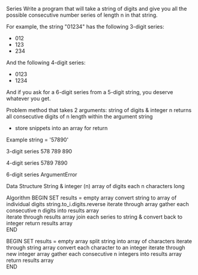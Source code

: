 Series
Write a program that will take a string of digits and give you all the possible consecutive number series of length n in that string.

For example, the string "01234" has the following 3-digit series:

- 012
- 123
- 234

And the following 4-digit series:

- 0123
- 1234

And if you ask for a 6-digit series from a 5-digit string, you deserve whatever you get.


Problem
method that takes 2 arguments: string of digits & integer n
returns all consecutive digits of n length within the argument string
- store snippets into an array for return

Example
string = '57890'

3-digit series
578
789
890

4-digit series
5789
7890

6-digit series
ArgumentError

Data Structure
String & integer (n)
array of digits each n characters long

Algorithm
  BEGIN
    SET results = empty array
    convert string to array of individual digits
      string.to_i.digits.reverse
    iterate through array
      gather each consecutive n digits into results array   
    iterate through results array
      join each series to string & convert back to integer
    return results array       
  END

  BEGIN
    SET results = empty array
    split string into array of characters
    iterate through string array
      convert each character to an integer
    iterate through new integer array
      gather each consecutive n integers into results array
    return results array       
  END
